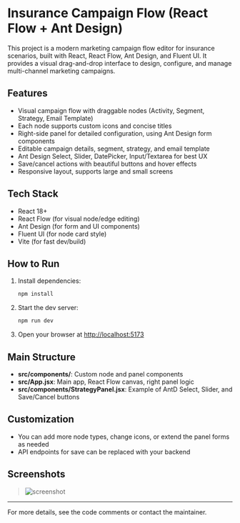 # Insurance Campaign Flow (React Flow + Ant Design)

This project is a modern marketing campaign flow editor for insurance scenarios, built with React, React Flow, Ant Design, and Fluent UI. It provides a visual drag-and-drop interface to design, configure, and manage multi-channel marketing campaigns.

## Features
- Visual campaign flow with draggable nodes (Activity, Segment, Strategy, Email Template)
- Each node supports custom icons and concise titles
- Right-side panel for detailed configuration, using Ant Design form components
- Editable campaign details, segment, strategy, and email template
- Ant Design Select, Slider, DatePicker, Input/Textarea for best UX
- Save/cancel actions with beautiful buttons and hover effects
- Responsive layout, supports large and small screens

## Tech Stack
- React 18+
- React Flow (for visual node/edge editing)
- Ant Design (for form and UI components)
- Fluent UI (for node card style)
- Vite (for fast dev/build)

## How to Run
1. Install dependencies:
   ```bash
   npm install
   ```
2. Start the dev server:
   ```bash
   npm run dev
   ```
3. Open your browser at [http://localhost:5173](http://localhost:5173)

## Main Structure
- **src/components/**: Custom node and panel components
- **src/App.jsx**: Main app, React Flow canvas, right panel logic
- **src/components/StrategyPanel.jsx**: Example of AntD Select, Slider, and Save/Cancel buttons

## Customization
- You can add more node types, change icons, or extend the panel forms as needed
- API endpoints for save can be replaced with your backend

## Screenshots
> ![screenshot](./screenshot.png)

---

For more details, see the code comments or contact the maintainer.
